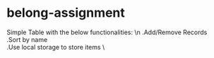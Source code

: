 # belong-assignment
Simple Table with the below functionalities: \n
  .Add/Remove Records \
  .Sort by name \
  .Use local storage to store items \
  
